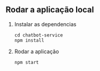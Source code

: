 ## Rodar a aplicação local

1. Instalar as dependencias

    ```
    cd chatbot-service
    npm install
    ```

2. Rodar a aplicação

    ```
    npm start
    ```

